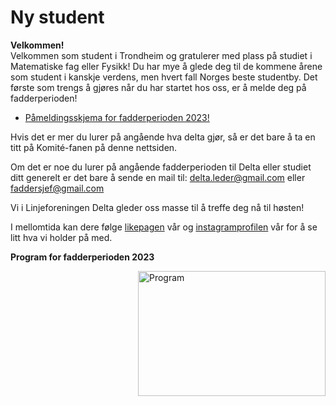 # Ny student

**Velkommen!**  
Velkommen som student i Trondheim og gratulerer med plass på studiet i Matematiske fag eller Fysikk! Du har mye å glede deg til de kommene årene som student i kanskje verdens, men hvert fall Norges beste studentby. Det første som trengs å gjøres når du har startet hos oss, er å melde deg på fadderperioden!

* [Påmeldingsskjema for fadderperioden 2023!](https://forms.gle/dMX6CwFjrBj5qApR8)

Hvis det er mer du lurer på angående hva delta gjør, så er det bare å ta en titt på Komité-fanen på denne nettsiden.  

Om det er noe du lurer på angående fadderperioden til Delta eller studiet ditt generelt er det bare å sende en mail til: <delta.leder@gmail.com> eller <faddersjef@gmail.com>

Vi i Linjeforeningen Delta gleder oss masse til å treffe deg nå til høsten!


I mellomtida kan dere følge [likepagen](https://www.facebook.com/DeltaNTNU) vår og [instagramprofilen](https://www.instagram.com/linjeforeningendelta/) vår for å se litt hva vi holder på med.


**Program for fadderperioden 2023**   

<img src="/images/uploads/Fadderuka_oversikt.jpg"  width="300" height="200" align="right" title="Program">
